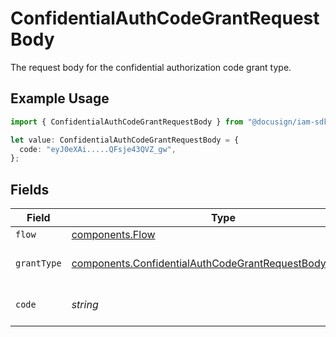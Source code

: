 # ConfidentialAuthCodeGrantRequestBody

The request body for the confidential authorization code grant type.

## Example Usage

```typescript
import { ConfidentialAuthCodeGrantRequestBody } from "@docusign/iam-sdk/models/components";

let value: ConfidentialAuthCodeGrantRequestBody = {
  code: "eyJ0eXAi.....QFsje43QVZ_gw",
};
```

## Fields

| Field                                                                                                                                | Type                                                                                                                                 | Required                                                                                                                             | Description                                                                                                                          |
| ------------------------------------------------------------------------------------------------------------------------------------ | ------------------------------------------------------------------------------------------------------------------------------------ | ------------------------------------------------------------------------------------------------------------------------------------ | ------------------------------------------------------------------------------------------------------------------------------------ |
| `flow`                                                                                                                               | [components.Flow](../../models/components/flow.md)                                                                                   | :heavy_minus_sign:                                                                                                                   | N/A                                                                                                                                  |
| `grantType`                                                                                                                          | [components.ConfidentialAuthCodeGrantRequestBodyGrantType](../../models/components/confidentialauthcodegrantrequestbodygranttype.md) | :heavy_minus_sign:                                                                                                                   | The grant type. This value must be set to "authorization_code".                                                                      |
| `code`                                                                                                                               | *string*                                                                                                                             | :heavy_check_mark:                                                                                                                   | The authorization code supplied to the callback.                                                                                     |